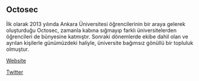 ## <a name="octosec"></a> Octosec

İlk olarak 2013 yılında Ankara Üniversitesi öğrencilerinin bir araya gelerek oluşturduğu Octosec, zamanla kabına sığmayıp farklı üniversitelerden öğrencileri de bünyesine katmıştır. Sonraki dönemlerde ekibe dahil olan ve ayrılan kişilerle günümüzdeki haliyle, üniversite bağımsız gönüllü bir topluluk olmuştur.

[Website](http://octosec.net/)

[Twitter](https://twitter.com/octosec)
